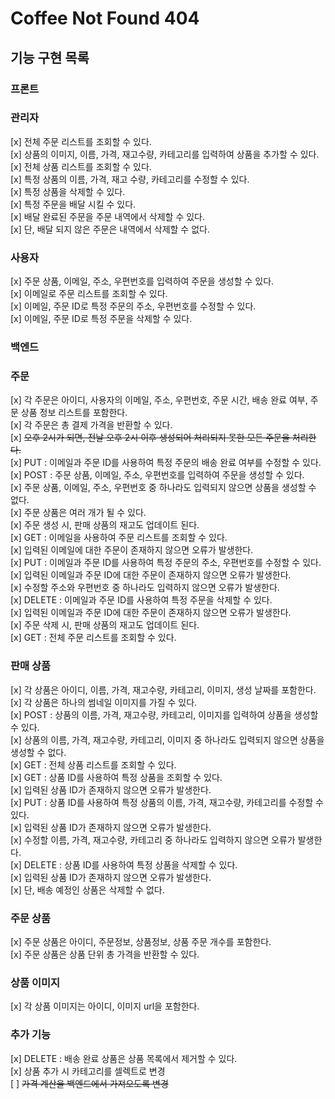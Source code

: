 # Coffee Not Found 404

## 기능 구현 목록

### 프론트

### 관리자

[x] 전체 주문 리스트를 조회할 수 있다.   
[x] 상품의 이미지, 이름, 가격, 재고수량, 카테고리를 입력하여 상품을 추가할 수 있다.   
[x] 전체 상품 리스트를 조회할 수 있다.   
[x] 특정 상품의 이름, 가격, 재고 수량, 카테고리를 수정할 수 있다.   
[x] 특정 상품을 삭제할 수 있다.   
[x] 특정 주문을 배달 시킬 수 있다.   
[x] 배달 완료된 주문을 주문 내역에서 삭제할 수 있다.   
[x] 단, 배달 되지 않은 주문은 내역에서 삭제할 수 없다.

### 사용자

[x] 주문 상품, 이메일, 주소, 우편번호를 입력하여 주문을 생성할 수 있다.   
[x] 이메일로 주문 리스트를 조회할 수 있다.   
[x] 이메일, 주문 ID로 특정 주문의 주소, 우편번호를 수정할 수 있다.   
[x] 이메일, 주문 ID로 특정 주문을 삭제할 수 있다.

### 백엔드

### 주문

[x] 각 주문은 아이디, 사용자의 이메일, 주소, 우편번호, 주문 시간, 배송 완료 여부, 주문 상품 정보 리스트를 포함한다.   
[x] 각 주문은 총 결제 가격을 반환할 수 있다.   
[x] ~~오후 2시가 되면, 전날 오후 2시 이후 생성되어 처리되지 못한 모든 주문을 처리한다.~~   
[x] PUT : 이메일과 주문 ID를 사용하여 특정 주문의 배송 완료 여부를 수정할 수 있다.   
[x] POST : 주문 상품, 이메일, 주소, 우편번호를 입력하여 주문을 생성할 수 있다.   
[x] 주문 상품, 이메일, 주소, 우편번호 중 하나라도 입력되지 않으면 상품을 생성할 수 없다.   
[x] 주문 상품은 여러 개가 될 수 있다.   
[x] 주문 생성 시, 판매 상품의 재고도 업데이트 된다.   
[x] GET : 이메일을 사용하여 주문 리스트를 조회할 수 있다.   
[x] 입력된 이메일에 대한 주문이 존재하지 않으면 오류가 발생한다.   
[x] PUT : 이메일과 주문 ID를 사용하여 특정 주문의 주소, 우편번호를 수정할 수 있다.    
[x] 입력된 이메일과 주문 ID에 대한 주문이 존재하지 않으면 오류가 발생한다.  
[x] 수정할 주소와 우편번호 중 하나라도 입력하지 않으면 오류가 발생한다.   
[x] DELETE : 이메일과 주문 ID를 사용하여 특정 주문을 삭제할 수 있다.   
[x] 입력된 이메일과 주문 ID에 대한 주문이 존재하지 않으면 오류가 발생한다.   
[x] 주문 삭제 시, 판매 상품의 재고도 업데이트 된다.   
[x] GET : 전체 주문 리스트를 조회할 수 있다.

### 판매 상품

[x] 각 상품은 아이디, 이름, 가격, 재고수량, 카테고리, 이미지, 생성 날짜를 포함한다.   
[x] 각 상품은 하나의 썸네일 이미지를 가질 수 있다.    
[x] POST : 상품의 이름, 가격, 재고수량, 카테고리, 이미지를 입력하여 상품을 생성할 수 있다.  
[x] 상품의 이름, 가격, 재고수량, 카테고리, 이미지 중 하나라도 입력되지 않으면 상품을 생성할 수 없다.   
[x] GET : 전체 상품 리스트를 조회할 수 있다.   
[x] GET : 상품 ID를 사용하여 특정 상품을 조회할 수 있다.   
[x] 입력된 상품 ID가 존재하지 않으면 오류가 발생한다.   
[x] PUT : 상품 ID를 사용하여 특정 상품의 이름, 가격, 재고수량, 카테고리를 수정할 수 있다.   
[x] 입력된 상품 ID가 존재하지 않으면 오류가 발생한다.   
[x] 수정할 이름, 가격, 재고수량, 카테고리 중 하나라도 입력하지 않으면 오류가 발생한다.   
[x] DELETE : 상품 ID를 사용하여 특정 상품을 삭제할 수 있다.   
[x] 입력된 상품 ID가 존재하지 않으면 오류가 발생한다.   
[x] 단, 배송 예정인 상품은 삭제할 수 없다.

### 주문 상품

[x] 주문 상품은 아이디, 주문정보, 상품정보, 상품 주문 개수를 포함한다.   
[x] 주문 상품은 상품 단위 총 가격을 반환할 수 있다.

### 상품 이미지

[x] 각 상품 이미지는 아이디, 이미지 url을 포함한다.

### 추가 기능

[x] DELETE : 배송 완료 상품은 상품 목록에서 제거할 수 있다.   
[x] 상품 추가 시 카테고리를 셀렉트로 변경   
[ ] ~~가격 계산을 백엔드에서 가져오도록 변경~~